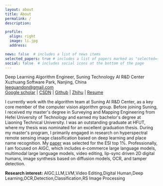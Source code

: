 ```yaml
---
layout: about
title: About
permalink: /
description: 

profile:
  align: right
  image: li.jpg
  address: 

news: false  # includes a list of news items
selected_papers: true # includes a list of papers marked as "selected={true}"
social: false  # includes social icons at the bottom of the page
---
```


Deep Learning Algorithm Engineer, Suning Technology AI R&D Center <br>
Xuzhuang Software Park, Nanjing, China<br>
leeguandon@gmail.com<br>
[Google scholar](https://scholar.google.com/citations?user=on_b6MMAAAAJ) | [CSDN](https://blog.csdn.net/u012193416) | [Github](https://github.com/leeguandong) | [Zhihu](https://www.zhihu.com/people/li-xin-52-81) | [Resume]() 

I currently work with the algorithm team at Suning AI R&D Center, as a key core member of the computer vision algorithm group. Before joining Suning, I received my master's degree in Surveying and Mapping Engineering from Hefei University of Technology and earned my bachelor's degree at Liaoning Technical University. I was an outstanding graduate at HFUT, where my thesis was nominated for an excellent graduation thesis. During my master's program, I primarily engaged in research on hyperspectral remote sensing image classification based on deep learning and place name recognition. My [paper](https://ieeexplore.ieee.org/abstract/document/8784389/) was selected for the ESI top 1%. Professionally, I am focused on AIGC, which includes e-commerce large language models, multimodal large language models, video editing, lip-sync driven 2D digital humans, image synthesis based on diffusion models, OCR, and tamper detection.

**Research interest:** AIGC,LLM,LVM,Video Editing,Digital Human,Deep Learning,OCR,Detection,Classification,RS Image Processing
